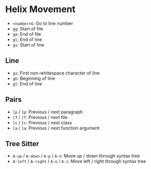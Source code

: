 # Helix Movement

- `<number>G`: Go to line number
- `gg`: Start of file
- `ge`: End of file
- `gl`: End of line
- `gs`: Start of line

## Line

- `gs`: First non-whitespace character of line 
- `gh`: Beginning of line
- `gl`: End of line

## Pairs

- `[p` / `]p`: Previous / next paragraph
- `[f` / `]f`: Previous / next file
- `[c` / `]c`: Previous / next class
- `[a` / `]a`: Previous / next function argument

## Tree Sitter

- `A-up` / `A-down` / `A-p` / `A-n`: Move up / down through syntax tree
- `A-left` / `A-right` / `A-o` / `A-i`: Move left / right through syntax tree
